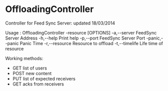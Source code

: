 OffloadingController
====================

Controller for Feed Sync Server: updated 18/03/2014

Usage : 
 OffloadingController -resource <resource-path> [OPTIONS]
 -a,--server <arg>      FeedSync Server Address
 -h,--help              Print help
 -p,--port <arg>        FeedSync Server Port
 -panic,--panic <arg>   Panic Time
 -r,--resource <arg>    Resource to offload
 -t,--timelife <arg>    Life time of resource
 
 
Working methods:

- GET list of users
- POST new content
- PUT list of expected receivers
- GET acks from receivers
